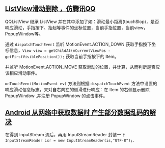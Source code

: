 ## [ListView滑动删除 ，仿腾讯QQ](https://blog.csdn.net/lmj623565791/article/details/22961279)

QQListView 继承 ListView 并在其中添加了如：滑动最小距离(touchSlop)，是否响应滑动，手指按下、抬起等事件的坐标位置，当前手指位置，当前view，PopupWindow等。

通过 `dispatchTouchEvent` 监听 MotionEvent.ACTION_DOWN 获取手指按下坐标信息，`View view = getChildAt(mCurrentViewPos - getFirstVisiblePosition());` 获取当前手指按下的 Item。

并监听 MotionEvent.ACTION_MOVE 获取滑动的位置，并计算，从而判断是否应该相应滑动事件。

 `onTouchEvent(MotionEvent ev)` 方法则根据 `dispatchTouchEvent` 方法中设置的响应滑动信息标志，来对自右向左的侧滑进行响应：在 Item 的右侧显示删除 PopupWindow ,并注册 PopupWindow 的点击事件。


## [Android 从网络中获取数据时 产生部分数据乱码的解决](https://blog.csdn.net/lmj623565791/article/details/23562939)

在得到 InputStream 流后，再用 InputStreamReader 封装一下`InputStreamReader isr = new InputStreamReader(is,"UTF-8");`.